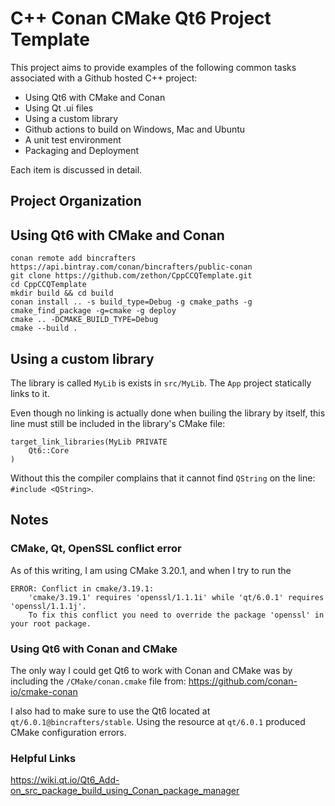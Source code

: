# C++ Conan CMake Qt6 Project Template

This project aims to provide examples of the following common tasks associated with a Github hosted C++ project:

* Using Qt6 with CMake and Conan
* Using Qt .ui files
* Using a custom library
* Github actions to build on Windows, Mac and Ubuntu
* A unit test environment
* Packaging and Deployment

Each item is discussed in detail.

## Project Organization


## Using Qt6 with CMake and Conan


```
conan remote add bincrafters https://api.bintray.com/conan/bincrafters/public-conan
git clone https://github.com/zethon/CppCCQTemplate.git
cd CppCCQTemplate 
mkdir build && cd build
conan install .. -s build_type=Debug -g cmake_paths -g cmake_find_package -g=cmake -g deploy
cmake .. -DCMAKE_BUILD_TYPE=Debug
cmake --build . 
```

## Using a custom library

The library is called `MyLib` is exists in `src/MyLib`. The `App` project statically links to it.

Even though no linking is actually done when builing the library by itself, this line must still be included in the library's CMake file:

```
target_link_libraries(MyLib PRIVATE
    Qt6::Core
)
```

Without this the compiler complains that it cannot find `QString` on the line: `#include <QString>`.

## Notes
### CMake, Qt, OpenSSL conflict error

As of this writing, I am using CMake 3.20.1, and when I try to run the 

```
ERROR: Conflict in cmake/3.19.1:
    'cmake/3.19.1' requires 'openssl/1.1.1i' while 'qt/6.0.1' requires 'openssl/1.1.1j'.
    To fix this conflict you need to override the package 'openssl' in your root package.
```

### Using Qt6 with Conan and CMake

The only way I could get Qt6 to work with Conan and CMake was by including the `/CMake/conan.cmake` file from: https://github.com/conan-io/cmake-conan 

I also had to make sure to use the Qt6 located at `qt/6.0.1@bincrafters/stable`. Using the resource at `qt/6.0.1` produced CMake configuration errors.

### Helpful Links

https://wiki.qt.io/Qt6_Add-on_src_package_build_using_Conan_package_manager
